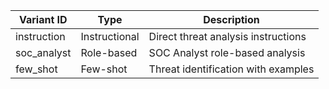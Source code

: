 | Variant ID | Type          | Description                         |
|------------|---------------|-------------------------------------|
| instruction| Instructional | Direct threat analysis instructions |
| soc_analyst| Role-based    | SOC Analyst role-based analysis     |
| few_shot   | Few-shot      | Threat identification with examples |